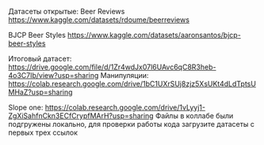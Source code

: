 Датасеты открытые:
Beer Reviews  https://www.kaggle.com/datasets/rdoume/beerreviews

BJCP Beer Styles https://www.kaggle.com/datasets/aaronsantos/bjcp-beer-styles

Итоговый датасет: https://drive.google.com/file/d/1Zr4wdJx07l6UAvc6qC8R3heb-4o3C7Ib/view?usp=sharing
Манипуляции:  https://colab.research.google.com/drive/1bC1UXrSUj8zjz5XsUKt4dLdTptsUMHaZ?usp=sharing

Slope one: https://colab.research.google.com/drive/1vLyyj1-ZgXiSahfnCkn3ECfCrypfMArH?usp=sharing
Файлы в коллабе были подгружены локально, для проверки работы кода загрузите датасеты с первых трех ссылок

